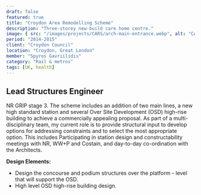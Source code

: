 ```yaml
---
draft: false
featured: true
title: "Croydon Area Remodelling Scheme"
description: "Three-storey new-build care home centre."
image: { src: "/images/projects/CARS/arch-main-entrance.webp", alt: "CARS" }
period: "2014-2015"
client: "Croydon Council"
location: "Croydon, Great London"
member: "Spyros Gavriilidis"
category: "Rail & metros"
tags: [UK, health]
---
```


## Lead Structures Engineer

NR GRIP stage 3. The scheme includes an addition of two main lines, a new high standard station and several Over Site Development (OSD) high-rise building to achieve a commercially appealing proposal. As part of a multi-disciplinary team, my current role is to provide structural input to develop options for addressing constraints and to select the most appropriate option. This includes Participating in station design and constructability meetings with NR, WW+P and Costain, and day-to-day co-ordination with the Architects.

**Design Elements:**

- Design the concourse and podium structures over the platform - level that will support the OSD.
- High level OSD high-rise building design.
